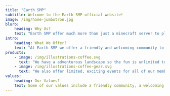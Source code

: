 ```yaml
---
title: "Earth SMP"
subtitle: Welcome to the Earth SMP official website!	
image: /img/home-jumbotron.jpg
blurb:
    heading: Why Us?
    text: "Earth SMP offer much more than just a minecraft server to play in, we have events and giveaways for our wonderful members! You should choose Earth SMP because we put full dedication into making our members happy and we offer a fun, friendly community to make you feel at home." 
intro:
    heading: What We Offer?
    text: "At Earth SMP we offer a friendly and welcoming community to make you feel safe and secure whilst playing in our server, we offer a secure environment to make sure everyone is having a fun time and is enjoying our server as much as possible."
products:
    - image: /img/illustrations-coffee.svg
      text: "We have a adventurous landscape so the fun is unlimited to enjoy! You can travel for ages looking for a village, a temple or just to have a nice journey!"
    - image: /img/illustrations-coffee-gear.svg
      text: "We also offer limited, exciting events for all of our members to enjoy, could you be a lucky winner and get a free gift?? It's worth a go! Come join now!"
values:
    heading: Our Values?
    text: Some of our values include a friendly community, a welcoming staff team, lots of fun discord bots, exciting new people to meet. And much much more!
---
```


